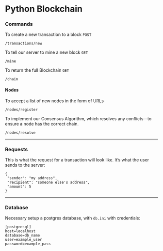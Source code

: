 # Python Blockchain

### Commands
To create a new transaction to a block `POST`
```
/transactions/new 
```
To tell our server to mine a new block `GET`
```
/mine
```
To return the full Blockchain `GET`
```
/chain
```

#### Nodes
To accept a list of new nodes in the form of URLs
```
/nodes/register
```
To implement our Consensus Algorithm, which resolves any conflicts—to ensure a node has the correct chain.
```
/nodes/resolve
```

---
### Requests
This is what the request for a transaction will look like. It’s what the user sends to the server:
```
{
 "sender": "my address",
 "recipient": "someone else's address",
 "amount": 5
}
```

---
### Database
Necessary setup a postgres database, with `db.ini` with credentials:
```
[postgresql]
host=localhost
database=db_name
user=example_user
password=example_pass
```
